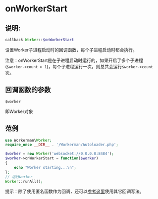 # onWorkerStart
## 说明:
```php
callback Worker::$onWorkerStart
```

设置Worker子进程启动时的回调函数，每个子进程启动时都会执行。

注意：onWorkerStart是在子进程启动时运行的，如果开启了多个子进程(```$worker->count > 1```)，每个子进程运行一次，则总共会运行```$worker->count```次。


## 回调函数的参数

 ``` $worker ```

即Worker对象



## 范例


```php
use Workerman\Worker;
require_once __DIR__ . '/Workerman/Autoloader.php';

$worker = new Worker('websocket://0.0.0.0:8484');
$worker->onWorkerStart = function($worker)
{
    echo "Worker starting...\n";
};
// 运行worker
Worker::runAll();
```

提示：除了使用匿名函数作为回调，还可以[参考这里](faq/callback_methods.md)使用其它回调写法。
